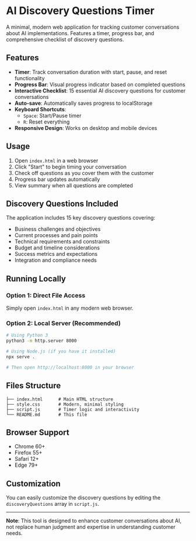 # AI Discovery Questions Timer

A minimal, modern web application for tracking customer conversations about AI implementations. Features a timer, progress bar, and comprehensive checklist of discovery questions.

## Features

- **Timer**: Track conversation duration with start, pause, and reset functionality
- **Progress Bar**: Visual progress indicator based on completed questions
- **Interactive Checklist**: 15 essential AI discovery questions for customer conversations
- **Auto-save**: Automatically saves progress to localStorage
- **Keyboard Shortcuts**: 
  - `Space`: Start/Pause timer
  - `R`: Reset everything
- **Responsive Design**: Works on desktop and mobile devices

## Usage

1. Open `index.html` in a web browser
2. Click "Start" to begin timing your conversation
3. Check off questions as you cover them with the customer
4. Progress bar updates automatically
5. View summary when all questions are completed

## Discovery Questions Included

The application includes 15 key discovery questions covering:
- Business challenges and objectives
- Current processes and pain points  
- Technical requirements and constraints
- Budget and timeline considerations
- Success metrics and expectations
- Integration and compliance needs

## Running Locally

### Option 1: Direct File Access
Simply open `index.html` in any modern web browser.

### Option 2: Local Server (Recommended)
```bash
# Using Python 3
python3 -m http.server 8000

# Using Node.js (if you have it installed)
npx serve .

# Then open http://localhost:8000 in your browser
```

## Files Structure

```
├── index.html      # Main HTML structure
├── style.css       # Modern, minimal styling
├── script.js       # Timer logic and interactivity
└── README.md       # This file
```

## Browser Support

- Chrome 60+
- Firefox 55+
- Safari 12+
- Edge 79+

## Customization

You can easily customize the discovery questions by editing the `discoveryQuestions` array in `script.js`.

---

**Note**: This tool is designed to enhance customer conversations about AI, not replace human judgment and expertise in understanding customer needs.